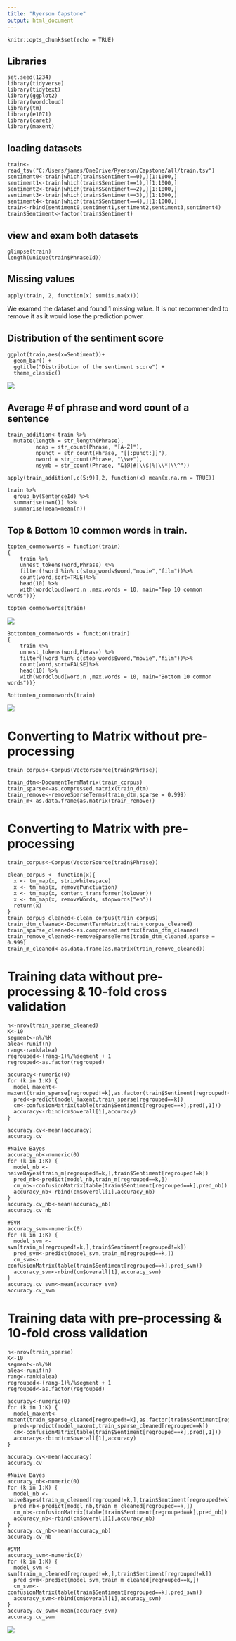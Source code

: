 ```yaml
---
title: "Ryerson Capstone"
output: html_document
---
```


```{r setup, include=FALSE}
knitr::opts_chunk$set(echo = TRUE)
```

## Libraries
```{r}
set.seed(1234)
library(tidyverse)
library(tidytext)
library(ggplot2)
library(wordcloud)
library(tm)
library(e1071)
library(caret)
library(maxent)
```

## loading datasets
```{r}
train<-read_tsv("C:/Users/james/OneDrive/Ryerson/Capstone/all/train.tsv")
sentiment0<-train[which(train$Sentiment==0),][1:1000,]
sentiment1<-train[which(train$Sentiment==1),][1:1000,]
sentiment2<-train[which(train$Sentiment==2),][1:1000,]
sentiment3<-train[which(train$Sentiment==3),][1:1000,]
sentiment4<-train[which(train$Sentiment==4),][1:1000,]
train<-rbind(sentiment0,sentiment1,sentiment2,sentiment3,sentiment4)
train$Sentiment<-factor(train$Sentiment)
```

## view and exam both datasets
```{r}
glimpse(train)
length(unique(train$PhraseId))
```

## Missing values
```{r}
apply(train, 2, function(x) sum(is.na(x)))
```

We examed the dataset and found 1 missing value. It is not recommended to remove it as it would lose the prediction power.

## Distribution of the sentiment score
```{r}
ggplot(train,aes(x=Sentiment))+
  geom_bar() +
  ggtitle("Distribution of the sentiment score") +
  theme_classic()
```

![](Ryerson_Capstone_Markdown_files/unnamed-chunk-5-1.png)

## Average # of phrase and word count of a sentence
```{r}
train_addition<-train %>%
  mutate(length = str_length(Phrase),
         ncap = str_count(Phrase, "[A-Z]"),
         npunct = str_count(Phrase, "[[:punct:]]"),
         nword = str_count(Phrase, "\\w+"),
         nsymb = str_count(Phrase, "&|@|#|\\$|%|\\*|\\^"))

apply(train_addition[,c(5:9)],2, function(x) mean(x,na.rm = TRUE))

train %>%
  group_by(SentenceId) %>%
  summarise(n=n()) %>%
  summarise(mean=mean(n))
```


## Top & Bottom 10 common words in train.
```{r}
topten_commonwords = function(train)
{
    train %>%
    unnest_tokens(word,Phrase) %>%
    filter(!word %in% c(stop_words$word,"movie","film"))%>%
    count(word,sort=TRUE)%>%
    head(10) %>%
    with(wordcloud(word,n ,max.words = 10, main="Top 10 common words"))}

topten_commonwords(train)
```
![](Ryerson_Capstone_Markdown_files/unnamed-chunk-7-1.png)

```{r}
Bottomten_commonwords = function(train)
{
    train %>%
    unnest_tokens(word,Phrase) %>%
    filter(!word %in% c(stop_words$word,"movie","film"))%>%
    count(word,sort=FALSE)%>%
    head(10) %>%
    with(wordcloud(word,n ,max.words = 10, main="Bottom 10 common words"))}

Bottomten_commonwords(train)
```
![](Ryerson_Capstone_Markdown_files/unnamed-chunk-7-2.png)

# Converting to Matrix without pre-processing
```{r}
train_corpus<-Corpus(VectorSource(train$Phrase))

train_dtm<-DocumentTermMatrix(train_corpus)
train_sparse<-as.compressed.matrix(train_dtm)
train_remove<-removeSparseTerms(train_dtm,sparse = 0.999)
train_m<-as.data.frame(as.matrix(train_remove))
```

# Converting to Matrix with pre-processing
```{r}
train_corpus<-Corpus(VectorSource(train$Phrase))

clean_corpus <- function(x){
  x <- tm_map(x, stripWhitespace)
  x <- tm_map(x, removePunctuation)
  x <- tm_map(x, content_transformer(tolower))
  x <- tm_map(x, removeWords, stopwords("en"))
  return(x)
}
train_corpus_cleaned<-clean_corpus(train_corpus)
train_dtm_cleaned<-DocumentTermMatrix(train_corpus_cleaned)
train_sparse_cleaned<-as.compressed.matrix(train_dtm_cleaned)
train_remove_cleaned<-removeSparseTerms(train_dtm_cleaned,sparse = 0.999)
train_m_cleaned<-as.data.frame(as.matrix(train_remove_cleaned))
```


# Training data without pre-processing & 10-fold cross validation
```{r}
n<-nrow(train_sparse_cleaned)
K<-10
segment<-n%/%K
alea<-runif(n)
rang<-rank(alea)
regrouped<-(rang-1)%/%segment + 1
regrouped<-as.factor(regrouped)

accuracy<-numeric(0)
for (k in 1:K) {
  model_maxent<-maxent(train_sparse[regrouped!=k],as.factor(train$Sentiment[regrouped!=k]))
  pred<-predict(model_maxent,train_sparse[regrouped==k])
  cm<-confusionMatrix(table(train$Sentiment[regrouped==k],pred[,1]))
  accuracy<-rbind(cm$overall[1],accuracy)
}

accuracy.cv<-mean(accuracy)
accuracy.cv

#Naive Bayes
accuracy_nb<-numeric(0)
for (k in 1:K) {
  model_nb <- naiveBayes(train_m[regrouped!=k,],train$Sentiment[regrouped!=k])
  pred_nb<-predict(model_nb,train_m[regrouped==k,])
  cm_nb<-confusionMatrix(table(train$Sentiment[regrouped==k],pred_nb))
  accuracy_nb<-rbind(cm$overall[1],accuracy_nb)
}
accuracy.cv_nb<-mean(accuracy_nb)
accuracy.cv_nb

#SVM
accuracy_svm<-numeric(0)
for (k in 1:K) {
  model_svm <- svm(train_m[regrouped!=k,],train$Sentiment[regrouped!=k])
  pred_svm<-predict(model_svm,train_m[regrouped==k,])
  cm_svm<-confusionMatrix(table(train$Sentiment[regrouped==k],pred_svm))
  accuracy_svm<-rbind(cm$overall[1],accuracy_svm)
}
accuracy.cv_svm<-mean(accuracy_svm)
accuracy.cv_svm
```

# Training data with pre-processing & 10-fold cross validation
```{r}
n<-nrow(train_sparse)
K<-10
segment<-n%/%K
alea<-runif(n)
rang<-rank(alea)
regrouped<-(rang-1)%/%segment + 1
regrouped<-as.factor(regrouped)

accuracy<-numeric(0)
for (k in 1:K) {
  model_maxent<-maxent(train_sparse_cleaned[regrouped!=k],as.factor(train$Sentiment[regrouped!=k]))
  pred<-predict(model_maxent,train_sparse_cleaned[regrouped==k])
  cm<-confusionMatrix(table(train$Sentiment[regrouped==k],pred[,1]))
  accuracy<-rbind(cm$overall[1],accuracy)
}

accuracy.cv<-mean(accuracy)
accuracy.cv

#Naive Bayes
accuracy_nb<-numeric(0)
for (k in 1:K) {
  model_nb <- naiveBayes(train_m_cleaned[regrouped!=k,],train$Sentiment[regrouped!=k])
  pred_nb<-predict(model_nb,train_m_cleaned[regrouped==k,])
  cm_nb<-confusionMatrix(table(train$Sentiment[regrouped==k],pred_nb))
  accuracy_nb<-rbind(cm$overall[1],accuracy_nb)
}
accuracy.cv_nb<-mean(accuracy_nb)
accuracy.cv_nb

#SVM
accuracy_svm<-numeric(0)
for (k in 1:K) {
  model_svm <- svm(train_m_cleaned[regrouped!=k,],train$Sentiment[regrouped!=k])
  pred_svm<-predict(model_svm,train_m_cleaned[regrouped==k,])
  cm_svm<-confusionMatrix(table(train$Sentiment[regrouped==k],pred_svm))
  accuracy_svm<-rbind(cm$overall[1],accuracy_svm)
}
accuracy.cv_svm<-mean(accuracy_svm)
accuracy.cv_svm
```

![](Ryerson_Capstone_Markdown_files/unnamed-chunk-8-1.png)